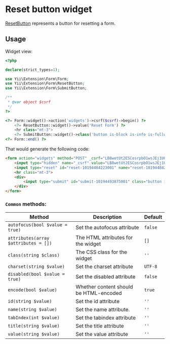 # Reset button widget

[ResetButton](https://www.w3.org/TR/2012/WD-html-markup-20120329/input.reset.html#input.reset) represents a button for resetting a form.

## Usage

Widget view:

```php
<?php

declare(strict_types=1);

use Yii\Extension\Form\Form;
use Yii\Extension\Form\ResetButton;
use Yii\Extension\Form\SubmitButton;

/**
 * @var object $csrf
 */
?>

<?= Form::widget()->action('widgets')->csrf($csrf)->begin() ?>
    <?= ResetButton::widget()->value('Reset Form') ?>
    <hr class="mt-3">
    <?= SubmitButton::widget()->class('button is-block is-info is-fullwidth')->value('Save') ?>
<?= Form::end() ?>
```

That would generate the following code:

```html
<form action="widgets" method="POST" _csrf="LB8wetUt2ESCosrpbO1wsJEj1UQMxhK9RPyY0wExq9lIckEo50GbJbbT860zgACCy1C-aTWNfs50kcybWELGlQ==">
    <input type="hidden" name="_csrf" value="LB8wetUt2ESCosrpbO1wsJEj1UQMxhK9RPyY0wExq9lIckEo50GbJbbT860zgACCy1C-aTWNfs50kcybWELGlQ==">
    <input type="reset" id="reset-10194484223001" name="reset-10194484223001" value="Reset Form">
    <hr class="mt-3">
    <div>
        <input type="submit" id="submit-10194493875001" class="button is-block is-info is-fullwidth" name="submit-10194493875001" value="Save">
    </div>
</form>
```

### `Common` methods:

| Method                               | Description                            | Default |
|--------------------------------------|----------------------------------------|---------|
| `autofocus(bool $value = true)`      | Set the autofocus attribute            | `false` |
| `attributes(array $attributes = [])` | The HTML attributes for the widget     | `[]`    |
| `class(string $class)`               | The CSS class for the widget           | `''`    |
| `charset(string $value)`             | Set the charset attribute              | `UTF-8` |
| `disabled(bool $value = true)`       | Set the disabled attribute             | `false` |
| `encode(bool $value)`                | Whether content should be HTML-encoded | `true`  |
| `id(string $value)`                  | Set the id attribute                   | `''`    |
| `name(string $value)`                | Set the name attribute.                | `''`    |
| `tabIndex(int $value)`               | Set the tabindex attribute             | `''`    |
| `title(string $value)`               | Set the title attribute                | `''`    |
| `value(string $value)`               | Set the value attribute                | `''`    |
